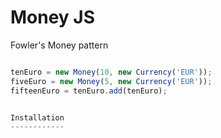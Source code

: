Money JS
========

Fowler's Money pattern

```js

tenEuro = new Money(10, new Currency('EUR'));
fiveEuro = new Money(5, new Currency('EUR'));
fifteenEuro = tenEuro.add(tenEuro);


Installation
------------
